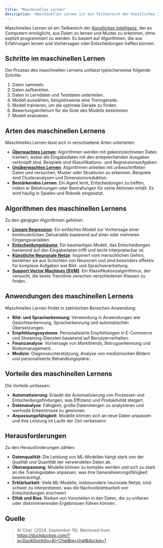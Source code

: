 ```yaml
---
title: "Maschinelles Lernen"
description: "Maschinelles Lernen ist ein Teilbereich der Künstlichen Intelligenz, der es Computern ermöglicht, aus Daten zu lernen und Muster zu erkennen. Es umfasst überwachte, unüberwachte und bestärkende Lernarten mit Anwendungen in Bilderkennung und Empfehlungssystemen."
---
```


Maschinelles Lernen ist ein Teilbereich der [Künstlichen Intelligenz](/open-fidup/lerninhalte/ki), der es Computern ermöglicht, aus Daten zu lernen und Muster zu erkennen, ohne explizit programmiert zu werden. Es basiert auf Algorithmen, die aus Erfahrungen lernen und Vorhersagen oder Entscheidungen treffen können.

## Schritte im maschinellen Lernen
Der Prozess des maschinellen Lernens umfasst typischerweise folgende Schritte:

1. Daten sammeln.
2. Daten aufbereiten.
3. Daten in Lerndaten und Testdaten unterteilen.
4. Modell auswählen, beispielsweise eine Trenngerade.
5. Modell trainieren, um die optimale Gerade zu finden.
6. Bewertungskriterium für die Güte des Modells bestimmen.
7. Modell evaluieren.

## Arten des maschinellen Lernens
Maschinelles Lernen lässt sich in verschiedene Arten unterteilen:

- **[Überwachtes Lernen](/open-fidup/lerninhalte/ueberwachtes-und-nicht-ueberwachtes-lernen)**: Algorithmen werden mit gekennzeichneten Daten trainiert, wobei die Eingabedaten mit den entsprechenden Ausgaben verknüpft sind. Beispiele sind Klassifikations- und Regressionsaufgaben.
- **[Unüberwachtes Lernen](/open-fidup/lerninhalte/ueberwachtes-und-nicht-ueberwachtes-lernen)**: Algorithmen arbeiten mit unbeschrifteten Daten und versuchen, Muster oder Strukturen zu erkennen. Beispiele sind Clusteranalysen und Dimensionsreduktion.
- **Bestärkendes Lernen**: Ein Agent lernt, Entscheidungen zu treffen, indem er Belohnungen oder Bestrafungen für seine Aktionen erhält. Es wird häufig in Spielen und Robotik eingesetzt.

## Algorithmen des maschinellen Lernens
Zu den gängigen Algorithmen gehören:

- **[Lineare Regression](/open-fidup/lerninhalte/regression)**: Ein einfaches Modell zur Vorhersage einer kontinuierlichen Zielvariable basierend auf einer oder mehreren Eingangsvariablen.
- **[Entscheidungsbäume](/open-fidup/lerninhalte/entscheidungsbaum)**: Ein baumartiges Modell, das Entscheidungen basierend auf den Eingabedaten trifft und leicht interpretierbar ist.
- **[Künstliche Neuronale Netze](/open-fidup/lerninhalte/neural-network)**: Inspiriert vom menschlichen Gehirn, bestehen sie aus Schichten von Neuronen und sind besonders effektiv für komplexe Aufgaben wie Bild- und Sprachverarbeitung.
- **[Support Vector Machines (SVM)](/open-fidup/lerninhalte/support-vector-machine)**: Ein Klassifikationsalgorithmus, der versucht, die beste Trennlinie zwischen verschiedenen Klassen zu finden.

## Anwendungen des maschinellen Lernens
Maschinelles Lernen findet in zahlreichen Bereichen Anwendung:

- **Bild- und Spracherkennung**: Verwendung in Anwendungen wie Gesichtserkennung, Spracherkennung und automatischen Übersetzungen.
- **Empfehlungssysteme**: Personalisierte Empfehlungen in E-Commerce und Streaming-Diensten basierend auf Benutzerverhalten.
- **Finanzanalyse**: Vorhersage von Markttrends, Betrugserkennung und Risikomanagement.
- **Medizin**: Diagnoseunterstützung, Analyse von medizinischen Bildern und personalisierte Behandlungspläne.

## Vorteile des maschinellen Lernens
Die Vorteile umfassen:

- **Automatisierung**: Erlaubt die Automatisierung von Prozessen und Entscheidungsfindungen, was Effizienz und Produktivität steigert.
- **Datenanalyse**: Fähigkeit, große Datenmengen zu analysieren und wertvolle Erkenntnisse zu gewinnen.
- **Anpassungsfähigkeit**: Modelle können sich an neue Daten anpassen und ihre Leistung im Laufe der Zeit verbessern.

## Herausforderungen
Zu den Herausforderungen zählen:

- **Datenqualität**: Die Leistung von ML-Modellen hängt stark von der Qualität und Quantität der verwendeten Daten ab.
- **Überanpassung**: Modelle können zu komplex werden und sich zu stark an die Trainingsdaten anpassen, was ihre Generalisierungsfähigkeit beeinträchtigt.
- **Erklärbarkeit**: Viele ML-Modelle, insbesondere neuronale Netze, sind schwer zu interpretieren, was die Nachvollziehbarkeit von Entscheidungen erschwert.
- **Ethik und Bias**: Risiken von Vorurteilen in den Daten, die zu unfairen oder diskriminierenden Ergebnissen führen können.

## Quelle
> AI Chat. (2024, September 19). Retrieved from https://duckduckgo.com/?q=DuckDuckGo+AI+Chat&ia=chat&duckai=1